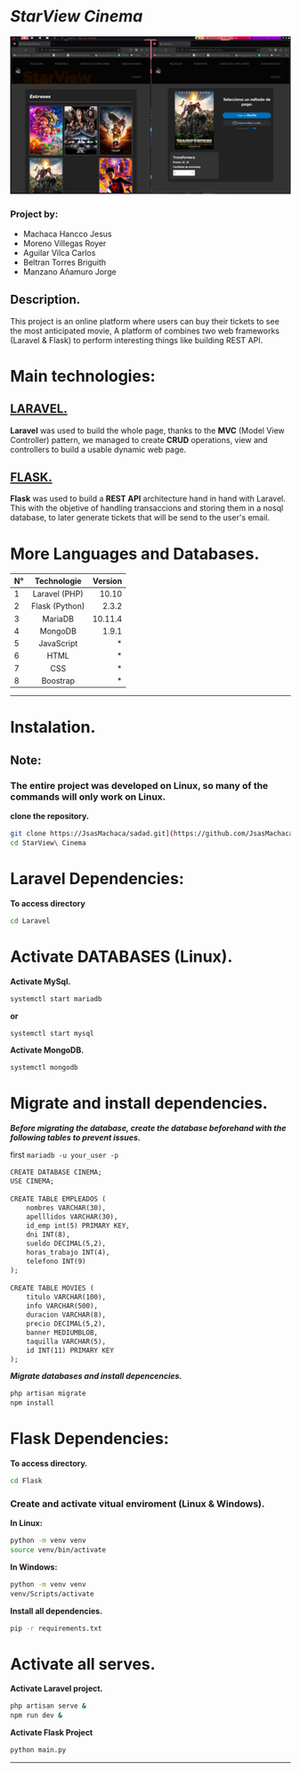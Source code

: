 # *StarView Cinema*

![preview](images/image.png)

### Project by:
* Machaca Hancco Jesus
* Moreno Villegas Royer
* Aguilar Vilca Carlos
* Beltran Torres Briguith
* Manzano Añamuro Jorge
  
## Description.
This project is an online platform where users can buy their tickets to see the most anticipated movie, A platform of combines two web frameworks (Laravel & Flask) to perform interesting things like building REST API.

# Main technologies:

## [LARAVEL.](https://laravel.com/)
**Laravel** was used to build the whole page, thanks to the **MVC** (Model View Controller) pattern, we managed to create **CRUD** operations, view and controllers to build a usable dynamic web page.

## [FLASK.](https://flask.palletsprojects.com/en/2.3.x/)
**Flask** was used to build a **REST API** architecture hand in hand with Laravel. This with the objetive of handling transaccions and storing them in a nosql database, to later generate tickets that will be send to the user's email.


#  More Languages and Databases.

| **N°**       | **Technologie** | **Version** |
|--------------|:---------------:|------------:|
| 1            | Laravel (PHP)   | 10.10       |
| 2            | Flask (Python)  | 2.3.2       |
| 3            | MariaDB         | 10.11.4     |
| 4            | MongoDB         | 1.9.1       |
| 5            | JavaScript      | *           |
| 6            | HTML            | *           |
| 7            | CSS             | *           |
| 8            | Boostrap        | *           |

---

# Instalation.
## Note:
### The entire project was developed on Linux, so many of the commands will only work on Linux.

**clone the repository.**

```bash
git clone https://JsasMachaca/sadad.git](https://github.com/JsasMachaca/StarView-Cinema.git
cd StarView\ Cinema
```

# Laravel Dependencies:
**To access directory**
```bash
cd Laravel
```
# Activate DATABASES (Linux).

**Activate MySql.**
```bash
systemctl start mariadb
```
**or**
```bash
systemctl start mysql
```

**Activate MongoDB.**
```bash
systemctl mongodb
```

# Migrate and install dependencies.
***Before migrating the database, create the database beforehand with the following tables to prevent issues.***

first `mariadb -u your_user -p`

```mariadb
CREATE DATABASE CINEMA;
USE CINEMA;

CREATE TABLE EMPLEADOS (
	nombres VARCHAR(30),
	apelllidos VARCHAR(30),
	id_emp int(5) PRIMARY KEY,
	dni INT(8),
	sueldo DECIMAL(5,2),
	horas_trabajo INT(4),
	telefono INT(9)
);

CREATE TABLE MOVIES (
	titulo VARCHAR(100),
	info VARCHAR(500),
	duracion VARCHAR(8),
	precio DECIMAL(5,2),
	banner MEDIUMBLOB,
	taquilla VARCHAR(5),
	id INT(11) PRIMARY KEY
);
```

***Migrate databases and install depencencies.***

```bash
php artisan migrate
npm install
```

# Flask Dependencies:
**To access directory.**
```bash
cd Flask
```

### Create and activate vitual enviroment (Linux & Windows).
**In Linux:**
```bash
python -m venv venv
source venv/bin/activate
```

**In Windows:**
```bash
python -m venv venv
venv/Scripts/activate
```

**Install all dependencies.**
```bash
pip -r requirements.txt
```
# Activate all serves.

**Activate Laravel project.**
```bash
php artisan serve &
npm run dev &
```
**Activate Flask Project**
```bash
python main.py
```
---
